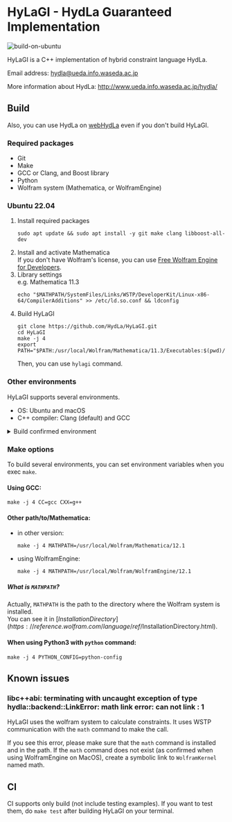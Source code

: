 # HyLaGI - HydLa Guaranteed Implementation

![build-on-ubuntu](https://github.com/HydLa/HyLaGI/workflows/build-on-ubuntu/badge.svg)

HyLaGI is a C++ implementation of hybrid constraint language HydLa.

Email address:
hydla@ueda.info.waseda.ac.jp

More information about HydLa:
http://www.ueda.info.waseda.ac.jp/hydla/

## Build

Also, you can use HydLa on [webHydLa](http://webhydla.ueda.info.waseda.ac.jp) even if you don't build HyLaGI.

### Required packages

- Git
- Make
- GCC or Clang, and Boost library
- Python
- Wolfram system (Mathematica, or WolframEngine)

### Ubuntu 22.04

1. Install required packages
   ```
   sudo apt update && sudo apt install -y git make clang libboost-all-dev
   ```
1. Install and activate Mathematica  
   If you don't have Wolfram's license, you can use [Free Wolfram Engine for Developers](https://www.wolfram.com/engine/index.php).
1. Library settings  
   e.g. Mathematica 11.3
   ```
   echo "$MATHPATH/SystemFiles/Links/WSTP/DeveloperKit/Linux-x86-64/CompilerAdditions" >> /etc/ld.so.conf && ldconfig
   ```
1. Build HyLaGI
   ```
   git clone https://github.com/HydLa/HyLaGI.git
   cd HyLaGI
   make -j 4
   export PATH="$PATH:/usr/local/Wolfram/Mathematica/11.3/Executables:$(pwd)/bin"
   ```
   Then, you can use `hylagi` command.

### Other environments

HyLaGI supports several environments.

- OS: Ubuntu and macOS
- C++ compiler: Clang (default) and GCC

<details>
<summary>Build confirmed environment</summary>

- Ubuntu 20.04.1, GCC 9.3.0, Python 3.8.5
- Ubuntu 20.04.1, Clang 10.0.0, Python 3.8.5
- Ubuntu 22.04.1, GCC 11.3.0, Python 3.10.6
- Ubuntu 22.04.1, Clang 14.0.0, Python 3.10.6
- macOS 10.15.7, Apple clang 12.0.0, Python 3.6.9
- macOS 10.15.7, Apple clang 12.0.0, Python 3.8.5
</details>

### Make options

To build several environments,
you can set environment variables when you exec `make`.  

#### Using GCC:

```
make -j 4 CC=gcc CXX=g++
```

#### Other path/to/Mathematica:

- in other version:
  ```
  make -j 4 MATHPATH=/usr/local/Wolfram/Mathematica/12.1
  ```
- using WolframEngine:
  ```
  make -j 4 MATHPATH=/usr/local/Wolfram/WolframEngine/12.1
  ```

##### What is `MATHPATH`?

Actually, `MATHPATH` is the path to the directory where the Wolfram system is installed.<br>
You can see it in [$InstallationDirectory](https://reference.wolfram.com/language/ref/$InstallationDirectory.html).

#### When using Python3 with `python` command:

```
make -j 4 PYTHON_CONFIG=python-config
```

## Known issues

### libc++abi: terminating with uncaught exception of type hydla::backend::LinkError: math link error: can not link : 1

HyLaGI uses the wolfram system to calculate constraints.
It uses WSTP communication with the `math` command to make the call.

If you see this error, please make sure that the `math` command is installed and in the path.
If the `math` command does not exist (as confirmed when using WolframEngine on MacOS), create a symbolic link to `WolframKernel` named math.

## CI
CI supports only build (not include testing examples). If you want to test them, do ``` make test ``` after building HyLaGI on your terminal.
